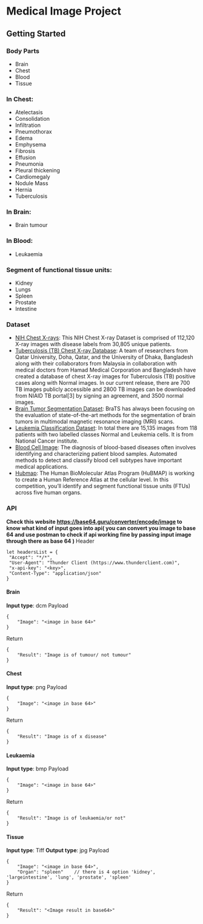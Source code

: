 # Medical Image Project



## Getting Started

### Body Parts
* Brain 
* Chest
* Blood
* Tissue


### In Chest: 
* Atelectasis
* Consolidation
* Infiltration
* Pneumothorax
* Edema
* Emphysema
* Fibrosis
* Effusion
* Pneumonia
* Pleural thickening
* Cardiomegaly
* Nodule Mass
* Hernia
* Tuberculosis

### In Brain:
* Brain tumour

### In Blood:
* Leukaemia

### Segment of functional tissue units:
* Kidney
* Lungs
* Spleen
* Prostate
* Intestine

### Dataset
* [NIH Chest X-rays](https://www.kaggle.com/datasets/nih-chest-xrays/data): This NIH Chest X-ray Dataset is comprised of 112,120 X-ray images with disease labels from 30,805 unique patients.    
* [Tuberculosis (TB) Chest X-ray Database](https://www.kaggle.com/datasets/tawsifurrahman/tuberculosis-tb-chest-xray-dataset): A team of researchers from Qatar University, Doha, Qatar, and the University of Dhaka, Bangladesh along with their collaborators from Malaysia in collaboration with medical doctors from Hamad Medical Corporation and Bangladesh have created a database of chest X-ray images for Tuberculosis (TB) positive cases along with Normal images. In our current release, there are 700 TB images publicly accessible and 2800 TB images can be downloaded from NIAID TB portal[3] by signing an agreement, and 3500 normal images.
* [Brain Tumor Segmentation Dataset](http://braintumorsegmentation.org/): BraTS has always been focusing on the evaluation of state-of-the-art methods for the segmentation of brain tumors in multimodal magnetic resonance imaging (MRI) scans.
* [Leukemia Classification Dataset](https://www.kaggle.com/datasets/andrewmvd/leukemia-classification): In total there are 15,135 images from 118 patients with two labelled classes Normal and Leukemia cells. It is from National Cancer institute.
* [Blood Cell Image](https://github.com/Shenggan/BCCD_Dataset): The diagnosis of blood-based diseases often involves identifying and characterizing patient blood samples. Automated methods to detect and classify blood cell subtypes have important medical applications.
* [Hubmap](https://hubmapconsortium.org/): The Human BioMolecular Atlas Program (HuBMAP) is working to create a Human Reference Atlas at the cellular level. In this competition, you’ll identify and segment functional tissue units (FTUs) across five human organs.

### API
**Check this website https://base64.guru/converter/encode/image to know what kind of input goes into api( you can convert you image to base 64 and use postman to check if api working fine by passing input image through there as base 64 )**
Header 
```
let headersList = {
 "Accept": "*/*",
 "User-Agent": "Thunder Client (https://www.thunderclient.com)",
 "x-api-key": "<key>",
 "Content-Type": "application/json"
}
```
#### Brain 
**Input type**: dcm
Payload
```
{
    "Image": "<image in base 64>"
}
```
Return
```
{
    "Result": "Image is of tumour/ not tumour"
}
```
#### Chest
**Input type**: png
Payload
```
{
    "Image": "<image in base 64>"
}
```
Return
```
{
    "Result": "Image is of x disease"
}
```

#### Leukaemia
**Input type**: bmp
Payload
```
{
    "Image": "<image in base 64>"
}
```
Return
```
{
    "Result": "Image is of leukaemia/or not"
}
```

#### Tissue
**Input type**: Tiff
**Output type**: jpg
Payload
```
{
    "Image": "<image in base 64>",
    "Organ": "spleen"    // there is 4 option 'kidney', 'largeintestine', 'lung', 'prostate', 'spleen'
}
```
Return
```
{
    "Result": "<Image result in base64>"
}
```

